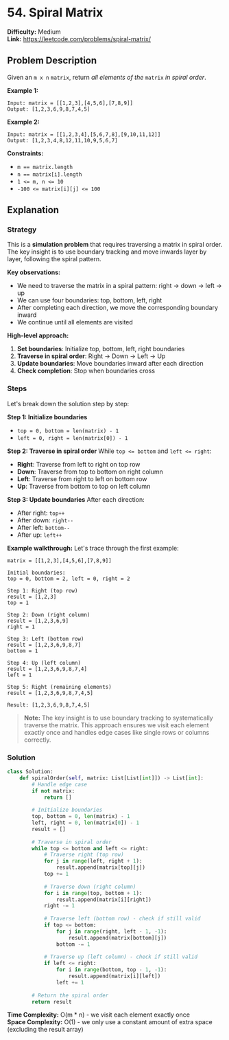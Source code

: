 # 54. Spiral Matrix

**Difficulty:** Medium  
**Link:** https://leetcode.com/problems/spiral-matrix/

## Problem Description

Given an `m x n` `matrix`, return *all elements of the* `matrix` *in spiral order*.

**Example 1:**
```
Input: matrix = [[1,2,3],[4,5,6],[7,8,9]]
Output: [1,2,3,6,9,8,7,4,5]
```

**Example 2:**
```
Input: matrix = [[1,2,3,4],[5,6,7,8],[9,10,11,12]]
Output: [1,2,3,4,8,12,11,10,9,5,6,7]
```

**Constraints:**
- `m == matrix.length`
- `n == matrix[i].length`
- `1 <= m, n <= 10`
- `-100 <= matrix[i][j] <= 100`

## Explanation

### Strategy

This is a **simulation problem** that requires traversing a matrix in spiral order. The key insight is to use boundary tracking and move inwards layer by layer, following the spiral pattern.

**Key observations:**
- We need to traverse the matrix in a spiral pattern: right → down → left → up
- We can use four boundaries: top, bottom, left, right
- After completing each direction, we move the corresponding boundary inward
- We continue until all elements are visited

**High-level approach:**
1. **Set boundaries**: Initialize top, bottom, left, right boundaries
2. **Traverse in spiral order**: Right → Down → Left → Up
3. **Update boundaries**: Move boundaries inward after each direction
4. **Check completion**: Stop when boundaries cross

### Steps

Let's break down the solution step by step:

**Step 1: Initialize boundaries**
- `top = 0, bottom = len(matrix) - 1`
- `left = 0, right = len(matrix[0]) - 1`

**Step 2: Traverse in spiral order**
While `top <= bottom` and `left <= right`:
- **Right**: Traverse from left to right on top row
- **Down**: Traverse from top to bottom on right column
- **Left**: Traverse from right to left on bottom row
- **Up**: Traverse from bottom to top on left column

**Step 3: Update boundaries**
After each direction:
- After right: `top++`
- After down: `right--`
- After left: `bottom--`
- After up: `left++`

**Example walkthrough:**
Let's trace through the first example:

```
matrix = [[1,2,3],[4,5,6],[7,8,9]]

Initial boundaries:
top = 0, bottom = 2, left = 0, right = 2

Step 1: Right (top row)
result = [1,2,3]
top = 1

Step 2: Down (right column)
result = [1,2,3,6,9]
right = 1

Step 3: Left (bottom row)
result = [1,2,3,6,9,8,7]
bottom = 1

Step 4: Up (left column)
result = [1,2,3,6,9,8,7,4]
left = 1

Step 5: Right (remaining elements)
result = [1,2,3,6,9,8,7,4,5]

Result: [1,2,3,6,9,8,7,4,5]
```

> **Note:** The key insight is to use boundary tracking to systematically traverse the matrix. This approach ensures we visit each element exactly once and handles edge cases like single rows or columns correctly.

### Solution

```python
class Solution:
    def spiralOrder(self, matrix: List[List[int]]) -> List[int]:
        # Handle edge case
        if not matrix:
            return []
        
        # Initialize boundaries
        top, bottom = 0, len(matrix) - 1
        left, right = 0, len(matrix[0]) - 1
        result = []
        
        # Traverse in spiral order
        while top <= bottom and left <= right:
            # Traverse right (top row)
            for j in range(left, right + 1):
                result.append(matrix[top][j])
            top += 1
            
            # Traverse down (right column)
            for i in range(top, bottom + 1):
                result.append(matrix[i][right])
            right -= 1
            
            # Traverse left (bottom row) - check if still valid
            if top <= bottom:
                for j in range(right, left - 1, -1):
                    result.append(matrix[bottom][j])
                bottom -= 1
            
            # Traverse up (left column) - check if still valid
            if left <= right:
                for i in range(bottom, top - 1, -1):
                    result.append(matrix[i][left])
                left += 1
        
        # Return the spiral order
        return result
```

**Time Complexity:** O(m * n) - we visit each element exactly once  
**Space Complexity:** O(1) - we only use a constant amount of extra space (excluding the result array) 